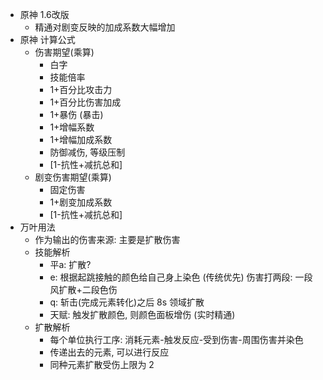 - 原神 1.6改版
	- 精通对剧变反映的加成系数大幅增加
- 原神 计算公式
	- 伤害期望(乘算)
		- 白字
		- 技能倍率
		- 1+百分比攻击力
		- 1+百分比伤害加成
		- 1+暴伤 (暴击)
		- 1+增幅系数
		- 1+增幅加成系数
		- 防御减伤, 等级压制
		- [1-抗性+减抗总和]
	- 剧变伤害期望(乘算)
		- 固定伤害
		- 1+剧变加成系数
		- [1-抗性+减抗总和]
- 万叶用法
	- 作为输出的伤害来源: 主要是扩散伤害
	- 技能解析
		- 平a: 扩散?
		- e: 根据起跳接触的颜色给自己身上染色 (传统优先)
		  伤害打两段: 一段风扩散+二段色伤
		- q: 斩击(完成元素转化)之后 8s 领域扩散
		- 天赋: 触发扩散颜色, 则颜色面板增伤 (实时精通)
	- 扩散解析
		- 每个单位执行工序: 消耗元素-触发反应-受到伤害-周围伤害并染色
		- 传递出去的元素, 可以进行反应
		- 同种元素扩散受伤上限为 2